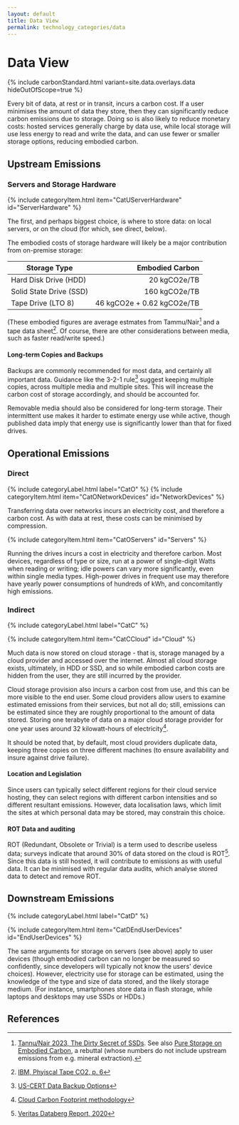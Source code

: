 ```yaml
---
layout: default
title: Data View
permalink: technology_categories/data
---
```


# Data View

{% include carbonStandard.html variant=site.data.overlays.data hideOutOfScope=true %}

Every bit of data, at rest or in transit, incurs a carbon cost.
If a user minimises the amount of data they store, then they can significantly reduce carbon emissions due to storage. Doing so is also likely to reduce monetary costs: hosted services generally charge by data use, while local storage will use less energy to read and write the data, and can use fewer or smaller storage options, reducing embodied carbon.

## Upstream Emissions

### Servers and Storage Hardware 
{% include categoryItem.html item="CatUServerHardware" id="ServerHardware" %}

The first, and perhaps biggest choice, is where to store data: on local servers, or on the cloud (for which, see direct, below).

The embodied costs of storage hardware will likely be a major contribution from on-premise storage:

| Storage Type            | Embodied Carbon            |
| ----------------------- | -------------------------: |
| Hard Disk Drive (HDD)   | 20 kgCO2e/TB               |
| Solid State Drive (SSD) | 160 kgCO2e/TB              |
| Tape Drive (LTO 8)      | 46 kgCO2e + 0.62 kgCO2e/TB |

(These embodied figures are average estmates from Tammu/Nair[^dirtysecret] and a tape data sheet[^tapedrive]. Of course, there are other considerations between media, such as faster read/write speed.)

#### Long-term Copies and Backups

Backups are commonly recommended for most data, and certainly all important data. Guidance like the 3-2-1 rule[^321rule] suggest keeping multiple copies, across multiple media and multiple sites. This will increase the carbon cost of storage accordingly, and should be accounted for.

Removable media should also be considered for long-term storage. Their intermittent use makes it harder to estimate energy use while active, though published data imply that energy use is significantly lower than that for fixed drives.

## Operational Emissions

### Direct
{% include categoryLabel.html label="CatO" %}
{% include categoryItem.html item="CatONetworkDevices" id="NetworkDevices" %}

Transferring data over networks incurs an electricity cost, and therefore a carbon cost. As with data at rest, these costs can be minimised by compression.

{% include categoryItem.html item="CatOServers" id="Servers" %}

Running the drives incurs a cost in electricity and therefore carbon. Most devices, regardless of type or size, run at a power of single-digit Watts when reading or writing; idle powers can vary more significantly, even within single media types. High-power drives in frequent use may therefore have yearly power consumptions of hundreds of kWh, and concomitantly high emissions.

### Indirect

{% include categoryLabel.html label="CatC" %}

{% include categoryItem.html item="CatCCloud" id="Cloud" %}

Much data is now stored on cloud storage - that is, storage managed by a cloud provider and accessed over the internet. Almost all cloud storage exists, ultimately, in HDD or SSD, and so while embodied carbon costs are hidden from the user, they are still incurred by the provider.

Cloud storage provision also incurs a carbon cost from use, and this can be more visible to the end user. Some cloud providers allow users to examine estimated emissions from their services, but not all do; still, emissions can be estimated since they are roughly proportional to the amount of data stored. Storing one terabyte of data on a major cloud storage provider for one year uses around 32 kilowatt-hours of electricity[^CloudStorageRate].

It should be noted that, by default, most cloud providers duplicate data, keeping three copies on three different machines (to ensure availability and insure against drive failure).

#### Location and Legislation

Since users can typically select different regions for their cloud service hosting, they can select regions with different carbon intensities and so different resultant emissions. However, data localisation laws, which limit the sites at which personal data may be stored, may constrain this choice.

#### ROT Data and auditing

ROT (Redundant, Obsolete or Trivial) is a term used to describe useless data; surveys indicate that around 30% of data stored on the cloud is ROT[^ROTscale]. Since this data is still hosted, it will contribute to emissions as with useful data. It can be minimised with regular data audits, which analyse stored data to detect and remove ROT.

## Downstream Emissions

{% include categoryLabel.html label="CatD" %}

{% include categoryItem.html item="CatDEndUserDevices" id="EndUserDevices" %}

The same arguments for storage on servers (see above) apply to user devices (though embodied carbon can no longer be measured so confidently, since developers will typically not know the users' device choices). However, electricity use for storage can be estimated, using the knowledge of the type and size of data stored, and the likely storage medium. (For instance, smartphones store data in flash storage, while laptops and desktops may use SSDs or HDDs.)

## References
[^321rule]: [US-CERT Data Backup Options](https://www.cisa.gov/sites/default/files/publications/data_backup_options.pdf)
[^dirtysecret]: [Tannu/Nair 2023, The Dirty Secret of SSDs](https://arxiv.org/pdf/2207.10793). See also [Pure Storage on Embodied Carbon](https://blog.purestorage.com/perspectives/how-does-the-embodied-carbon-dioxide-equivalent-of-flash-compare-to-hdds/), a rebuttal (whose numbers do not include upstream emissions from e.g. mineral extraction).
[^tapedrive]: [IBM, Phyiscal Tape CO2, p. 6](https://www.ibm.com/downloads/cas/YE5WAQ0B)
[^ROTscale]: [Veritas Databerg Report, 2020](https://www.veritas.com/content/dam/www/en_us/documents/at-a-glance/AG_uk_databerg_report.pdf)
[^CloudStorageRate]: [Cloud Carbon Footprint methodology](https://www.cloudcarbonfootprint.org/docs/methodology/#storage)
